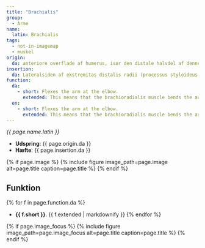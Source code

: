 ```yaml
---
title: "Brachialis"
group:
  - Arme
name:
  latin: Brachialis
tags:
  - not-in-imagemap
  - muskel
origin: 
  da: anteriore overflade af humerus, især den distale halvdel af denne knogle
insertion: 
  da: Lateralsiden af ekstremitas distalis radii (processus styloideus radii)
function: 
  da:
    - short: Flexes the arm at the elbow.
      extended: This means that the brachioradialis muscle bends the arm at the elbow joint such that there is a decrease in the angle between the forearm and the upper arm.
  en:
    - short: Flexes the arm at the elbow.
      extended: This means that the brachioradialis muscle bends the arm at the elbow joint such that there is a decrease in the angle between the forearm and the upper arm.
---
```


_{{ page.name.latin }}_

- **Udspring**: {{ page.origin.da }}
- **Hæfte**: {{ page.insertion.da }}

{% if page.image %}
{% include figure image_path=page.image alt=page.title caption=page.title %}
{% endif %}

## Funktion

{% for f in page.function.da %}
- **{{ f.short }}**.
  {{ f.extended | markdownify }}
{% endfor %}

{% if page.image_focus %}
{% include figure image_path=page.image_focus alt=page.title caption=page.title %}
{% endif %}
